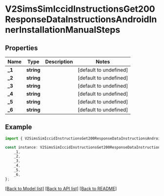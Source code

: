 # V2SimsSimIccidInstructionsGet200ResponseDataInstructionsAndroidInnerInstallationManualSteps


## Properties

Name | Type | Description | Notes
------------ | ------------- | ------------- | -------------
**_1** | **string** |  | [default to undefined]
**_2** | **string** |  | [default to undefined]
**_3** | **string** |  | [default to undefined]
**_4** | **string** |  | [default to undefined]
**_5** | **string** |  | [default to undefined]
**_6** | **string** |  | [default to undefined]

## Example

```typescript
import { V2SimsSimIccidInstructionsGet200ResponseDataInstructionsAndroidInnerInstallationManualSteps } from '@hiilo/airalo';

const instance: V2SimsSimIccidInstructionsGet200ResponseDataInstructionsAndroidInnerInstallationManualSteps = {
    _1,
    _2,
    _3,
    _4,
    _5,
    _6,
};
```

[[Back to Model list]](../README.md#documentation-for-models) [[Back to API list]](../README.md#documentation-for-api-endpoints) [[Back to README]](../README.md)
